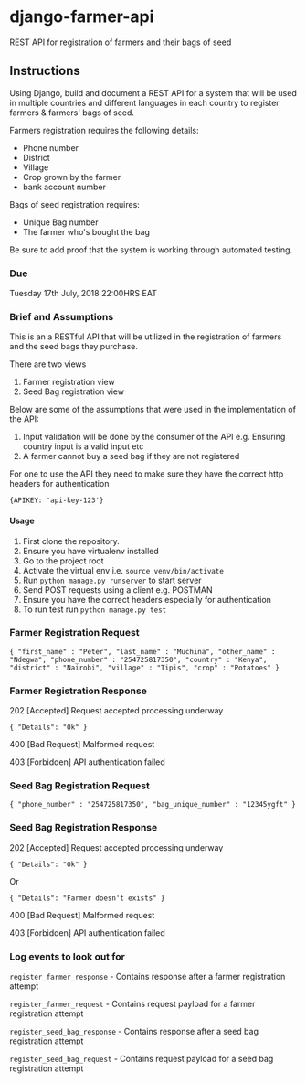 # django-farmer-api

REST API for registration of farmers and their bags of seed


## Instructions

Using Django, build and document a REST API for a system that will be used in multiple countries and different languages in each country to  register farmers & farmers' bags of seed. 

Farmers registration requires the following details:
 - Phone number
 - District
 - Village 
 - Crop grown by the farmer 
 - bank account number 

Bags of seed registration requires:
 - Unique Bag number 
 - The farmer who's bought the bag 
 
 Be sure to add proof that the system is working through automated testing.  


### Due
Tuesday 17th July, 2018 22:00HRS EAT

### Brief and Assumptions
This is an a RESTful API that will be utilized in the registration of farmers and the seed bags they purchase.

There are two views
1. Farmer registration view
2. Seed Bag registration view

Below are some of the assumptions that were used in the implementation of the API:
1. Input validation will be done by the consumer of the API e.g. Ensuring country input is a valid input etc
2. A farmer cannot buy a seed bag if they are not registered

For one to use the API they need to make sure they have the correct http headers for authentication

`{APIKEY: 'api-key-123'}`

#### Usage
1. First clone the repository.
2. Ensure you have virtualenv installed
3. Go to the project root
4. Activate the virtual env i.e. `source venv/bin/activate`
5. Run `python manage.py runserver` to start server
6. Send POST requests using a client e.g. POSTMAN
7. Ensure you have the correct headers especially for authentication
8. To run test run `python manage.py test`

### Farmer Registration Request
`
{
    "first_name" : "Peter",
    "last_name" : "Muchina",
    "other_name" : "Ndegwa",
    "phone_number" : "254725817350",
    "country" : "Kenya",
    "district" : "Nairobi",
    "village" : "Tipis",
    "crop" : "Potatoes"
}
`

### Farmer Registration Response
202 [Accepted]  Request accepted processing underway

`
{
    "Details": "Ok"
}
`

400 [Bad Request] Malformed request

403 [Forbidden] API authentication failed

### Seed Bag Registration Request
`
{
    "phone_number" : "254725817350",
    "bag_unique_number" : "12345ygft"
}
`

### Seed Bag Registration Response
202 [Accepted]  Request accepted processing underway

`
{
    "Details": "Ok"
}
`

Or

`
{
    "Details": "Farmer doesn't exists"
}
`

400 [Bad Request] Malformed request

403 [Forbidden] API authentication failed


### Log events to look out for

`register_farmer_response` - Contains response after a farmer registration attempt

`register_farmer_request` - Contains request payload for a farmer registration attempt

`register_seed_bag_response` - Contains response after a seed bag registration attempt

`register_seed_bag_request` - Contains request payload for a seed bag registration attempt
